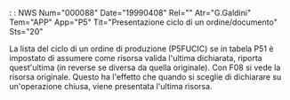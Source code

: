  :  : NWS Num="000088" Date="19990408" Rel="" Atr="G.Galdini" Tem="APP" App="P5" Tit="Presentazione ciclo di un ordine/documento" Sts="20"

La lista del ciclo di un ordine di produzione (P5FUCIC) se in tabela P51 è impostato di assumere come risorsa valida l'ultima dichiarata, riporta quest'ultima (in reverse se diversa da quella originale). Con F08 si vede la risorsa originale.
Questo ha l'effetto che quando si sceglie di dichiarare su un'operazione chiusa, viene presentata l'ultima risorsa.


